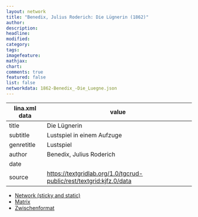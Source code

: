```yaml
---
layout: network
title: "Benedix, Julius Roderich: Die Lügnerin (1862)"
author:
description:
headline:
modified:
category:
tags:
imagefeature: 
mathjax: 
chart: 
comments: true
featured: false
list: false
networkdata: 1862-Benedix_-Die_Luegne.json
---
```

lina.xml data  | value
------------- | -------------
title|Die Lügnerin
subtitle|Lustspiel in einem Aufzuge
genretitle|Lustspiel
author|Benedix, Julius Roderich
date|
source|https://textgridlab.org/1.0/tgcrud-public/rest/textgrid:kjfz.0/data


* [Network (sticky and static)](/network354)
* [Matrix](/matrix354)
* [Zwischenformat](/lina354 )
